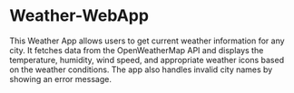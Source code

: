 # Weather-WebApp
This Weather App allows users to get current weather information for any city. It fetches data from the OpenWeatherMap API and displays the temperature, humidity, wind speed, and appropriate weather icons based on the weather conditions. The app also handles invalid city names by showing an error message.
